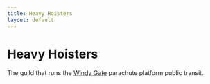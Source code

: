 ```yaml
---
title: Heavy Hoisters
layout: default
---
```


# Heavy Hoisters
The guild that runs the [Windy Gate](/FATE_in_the_BAWG/locations/Windy_gate.html) parachute platform public transit.